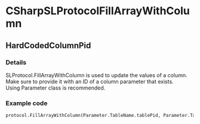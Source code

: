﻿---  
uid: Validator_3_11_5  
---

# CSharpSLProtocolFillArrayWithColumn

## HardCodedColumnPid

### Details

SLProtocol.FillArrayWithColumn is used to update the values of a column.  
Make sure to provide it with an ID of a column parameter that exists.  
Using Parameter class is recommended.

### Example code

```xml
protocol.FillArrayWithColumn(Parameter.TableName.tablePid, Parameter.TableName.Pid.ColumnName, keys, values);
```

